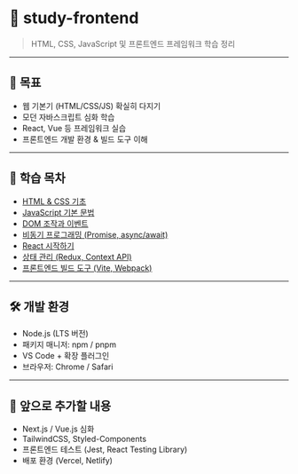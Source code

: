 # 🎨 study-frontend
> HTML, CSS, JavaScript 및 프론트엔드 프레임워크 학습 정리

---

## 🎯 목표
- 웹 기본기 (HTML/CSS/JS) 확실히 다지기  
- 모던 자바스크립트 심화 학습  
- React, Vue 등 프레임워크 실습  
- 프론트엔드 개발 환경 & 빌드 도구 이해  

---

## 📖 학습 목차
- [HTML & CSS 기초](docs/html-css.md)
- [JavaScript 기본 문법](docs/javascript-basics.md)
- [DOM 조작과 이벤트](docs/dom-events.md)
- [비동기 프로그래밍 (Promise, async/await)](docs/async.md)
- [React 시작하기](docs/react-basics.md)
- [상태 관리 (Redux, Context API)](docs/state-management.md)
- [프론트엔드 빌드 도구 (Vite, Webpack)](docs/build-tools.md)

---

## 🛠️ 개발 환경
- Node.js (LTS 버전)  
- 패키지 매니저: npm / pnpm  
- VS Code + 확장 플러그인  
- 브라우저: Chrome / Safari  

---

## 🚀 앞으로 추가할 내용
- Next.js / Vue.js 심화  
- TailwindCSS, Styled-Components  
- 프론트엔드 테스트 (Jest, React Testing Library)  
- 배포 환경 (Vercel, Netlify)  
